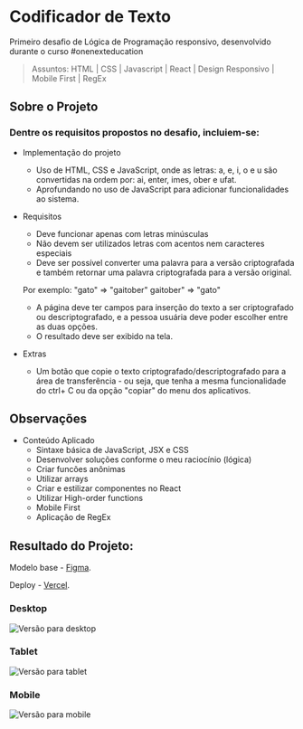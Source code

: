 # Codificador de Texto

Primeiro desafio de Lógica de Programação responsivo, desenvolvido durante o curso #onenexteducation
> Assuntos: HTML | CSS | Javascript | React | Design Responsivo | Mobile First | RegEx

## Sobre o Projeto

### Dentre os requisitos propostos no desafio, incluiem-se:
* Implementação do projeto
    * Uso de HTML, CSS e JavaScript, onde as letras: a, e, i, o e u são convertidas na ordem por: ai, enter, imes, ober e ufat.
    * Aprofundando no uso de JavaScript para adicionar funcionalidades ao sistema.

* Requisitos
    * Deve funcionar apenas com letras minúsculas
    * Não devem ser utilizados letras com acentos nem caracteres especiais
    * Deve ser possível converter uma palavra para a versão criptografada e também retornar uma palavra criptografada para a versão original. 
    
    Por exemplo: "gato" => "gaitober" gaitober" => "gato"

    * A página deve ter campos para inserção do texto a ser criptografado ou descriptografado, e a pessoa usuária deve poder escolher entre as duas opções.
    * O resultado deve ser exibido na tela.

* Extras

    * Um botão que copie o texto criptografado/descriptografado para a área de transferência - ou seja, que tenha a mesma funcionalidade do ctrl+ C ou da opção "copiar" do menu dos aplicativos.

## Observações

* Conteúdo Aplicado
    * Sintaxe básica de JavaScript, JSX e CSS
    * Desenvolver soluções conforme o meu raciocínio (lógica)
    * Criar funcões anônimas
    * Utilizar arrays
    * Criar e estilizar componentes no React
    * Utilizar High-order functions
    * Mobile First
    * Aplicação de RegEx


## Resultado do Projeto:
Modelo base - [Figma](https://www.figma.com/file/tvFEYhVfZTjdJ5P24RGV21/Alura-Challenge---Desafio-1---L%C3%B3gica?node-id=0%3A1&mode=dev).

Deploy - [Vercel](https://codificador-umber.vercel.app/).

### Desktop

![Versão para desktop](https://i.imgur.com/AUXyfmi.png)

### Tablet

![Versão para tablet](https://i.imgur.com/OOYgpHQ.png)

### Mobile

![Versão para mobile](https://i.imgur.com/sRUaMuQ.png)
